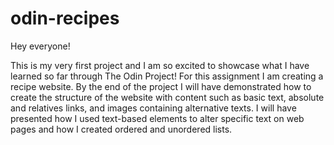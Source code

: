 # odin-recipes

Hey everyone!

This is my very first project and I am  so excited to showcase what I have learned so far through The Odin Project! For this assignment I am creating a recipe website. By the end of the project I will have demonstrated how to create the structure of the website with content such as basic text, absolute and relatives links, and images containing alternative texts. I will have presented how I used text-based elements to alter specific text on web pages and how I created ordered and unordered lists.